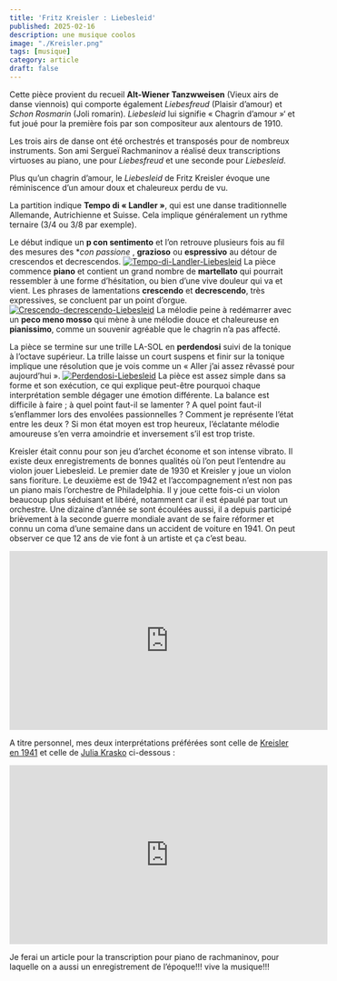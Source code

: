 ```yaml
---
title: 'Fritz Kreisler : Liebesleid'
published: 2025-02-16
description: une musique coolos
image: "./Kreisler.png"
tags: [musique]
category: article
draft: false
---
```




Cette pièce provient du recueil **Alt-Wiener Tanzwweisen** (Vieux airs de danse viennois) qui comporte également _Liebesfreud_ (Plaisir d’amour) et _Schon Rosmarin_ (Joli romarin). _Liebesleid_ lui signifie « Chagrin d’amour »‘ et fut joué pour la première fois par son compositeur aux alentours de 1910.

Les trois airs de danse ont été orchestrés et transposés pour de nombreux instruments. Son ami Sergueï Rachmaninov a réalisé deux transcriptions virtuoses au piano, une pour _Liebesfreud_ et une seconde pour _Liebesleid_.

Plus qu’un chagrin d’amour, le _Liebesleid_ de Fritz Kreisler évoque une réminiscence d’un amour doux et chaleureux perdu de vu.

La partition indique **Tempo di « Landler »**, qui est une danse traditionnelle Allemande, Autrichienne et Suisse. Cela implique généralement un rythme ternaire (3/4 ou 3/8 par exemple).

Le début indique un **p con sentimento** et l’on retrouve plusieurs fois au fil des mesures des **con passione* , **grazioso** ou **espressivo** au détour de crescendos et decrescendos.
<a href="https://imgbb.com/"><img src="https://i.ibb.co/3YGnf3Xc/Tempo-di-Landler-Liebesleid.png" alt="Tempo-di-Landler-Liebesleid" border="0" ></a>
La pièce commence **piano** et contient un grand nombre de **martellato** qui pourrait ressembler à une forme d’hésitation, ou bien d’une vive douleur qui va et vient. Les phrases de lamentations **crescendo** et **decrescendo**, très expressives, se concluent par un point d’orgue.
<a href="https://ibb.co/sdvVwgvL"><img src="https://i.ibb.co/1tfmq0fH/Crescendo-decrescendo-Liebesleid.png" alt="Crescendo-decrescendo-Liebesleid" border="0"></a>
La mélodie peine à redémarrer avec un **peco meno mosso** qui mène à une mélodie douce et chaleureuse en **pianissimo**, comme un souvenir agréable que le chagrin n’a pas affecté.

La pièce se termine sur une trille LA-SOL en **perdendosi** suivi de la tonique à l’octave supérieur. La trille laisse un court suspens et finir sur la tonique implique une résolution que je vois comme un « Aller j’ai assez rêvassé pour aujourd’hui ».
<a href="https://ibb.co/MkHbRwNN"><img src="https://i.ibb.co/TMGZHjhh/Perdendosi-Liebesleid.png" alt="Perdendosi-Liebesleid" border="0"></a>
La pièce est assez simple dans sa forme et son exécution, ce qui explique peut-être pourquoi chaque interprétation semble dégager une émotion différente. La balance est difficile à faire ; à quel point faut-il se lamenter ? A quel point faut-il s’enflammer lors des envolées passionnelles ? Comment je représente l’état entre les deux ? Si mon état moyen est trop heureux, l’éclatante mélodie amoureuse s’en verra amoindrie et inversement s’il est trop triste.

Kreisler était connu pour son jeu d’archet économe et son intense vibrato. Il existe deux enregistrements de bonnes qualités où l’on peut l’entendre au violon jouer Liebesleid. Le premier date de 1930 et Kreisler y joue un violon sans fioriture. Le deuxième est de 1942 et l’accompagnement n’est non pas un piano mais l’orchestre de Philadelphia. Il y joue cette fois-ci un violon beaucoup plus séduisant et libéré, notamment car il est épaulé par tout un orchestre. Une dizaine d’année se sont écoulées aussi, il a depuis participé brièvement à la seconde guerre mondiale avant de se faire réformer et connu un coma d’une semaine dans un accident de voiture en 1941. On peut observer ce que 12 ans de vie font à un artiste et ça c’est beau.
<iframe width="560" height="315" src="https://www.youtube.com/embed/jniNETA36Us?si=M3B7sDsDa8wI2DmO" title="YouTube video player" frameborder="0" allow="accelerometer; autoplay; clipboard-write; encrypted-media; gyroscope; picture-in-picture; web-share" referrerpolicy="strict-origin-when-cross-origin" allowfullscreen></iframe>

A titre personnel, mes deux interprétations préférées sont celle de <ins>Kreisler en 1941</ins> et celle de <ins>Julia Krasko</ins> ci-dessous :
<iframe width="560" height="315" src="https://www.youtube.com/embed/qP49r3KdlLE?si=PKGnvOetg-I2lrMh" title="YouTube video player" frameborder="0" allow="accelerometer; autoplay; clipboard-write; encrypted-media; gyroscope; picture-in-picture; web-share" referrerpolicy="strict-origin-when-cross-origin" allowfullscreen></iframe>

Je ferai un article pour la transcription pour piano de rachmaninov, pour laquelle on a aussi un enregistrement de l’époque!!! vive la musique!!!

<!--
## Bilibili

<iframe width="100%" height="468" src="//player.bilibili.com/player.html?bvid=BV1fK4y1s7Qf&p=1" scrolling="no" border="0" frameborder="no" framespacing="0" allowfullscreen="true"> </iframe>
-->